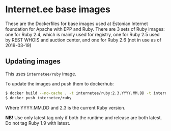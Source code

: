 # Internet.ee base images

These are the Dockerfiles for base images used at Estonian Internet foundation
for Apache with EPP and Ruby. There are 3 sets of Ruby images: one for Ruby 2.4,
which is mainly used for registry, one for Ruby 2.5 used by REST WHOIS
and auction center, and one for Ruby 2.6 (not in use as of 2019-03-19)

## Updating images

This uses `internetee/ruby` image.

To update the images and push them to dockerhub:
  ```bash
  $ docker build --no-cache . -t internetee/ruby:2.3.YYYY.MM.DD -t internetee/ruby:2.3 -t internetee/ruby:latest
  $ docker push internetee/ruby
  ```
Where YYYY.MM.DD and 2.3 is the current Ruby version.

__NB!__ Use only latest tag only if both the runtime and release are both latest. Do not tag Ruby 1.9 with latest.
